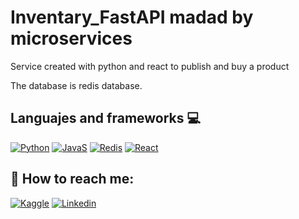 # Inventary_FastAPI madad by microservices 

Service created with python and react to publish and buy a product

The database is redis database.

## Languajes and frameworks 💻
[![Python](https://img.shields.io/badge/-Python-blue?logo=python&logoColor=white&style=for-the-badge)](#)
[![JavaS](https://img.shields.io/badge/JavaScript-F7DF1E?style=for-the-badge&logo=javascript&logoColor=black)](#)
[![Redis](https://img.shields.io/badge/redis-%23DD0031.svg?&style=for-the-badge&logo=redis&logoColor=white)](#)
[![React](https://img.shields.io/badge/React-20232A?style=for-the-badge&logo=react&logoColor=61DAFB)](#)


## 📩 How to reach me: 

[![Kaggle](https://img.shields.io/badge/Kaggle-20BEFF?style=for-the-badge&logo=Kaggle&logoColor=white)](https://www.kaggle.com/francescoliveras)
[![Linkedin](https://img.shields.io/badge/LinkedIn-0077B5?style=for-the-badge&logo=linkedin&logoColor=white)](https://www.linkedin.com/in/francesc-oliveras-perez)